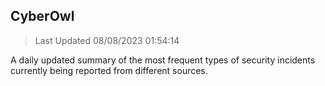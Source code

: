 ## CyberOwl 
> Last Updated 08/08/2023 01:54:14 


A daily updated summary of the most frequent types of security incidents currently being reported from different sources.

